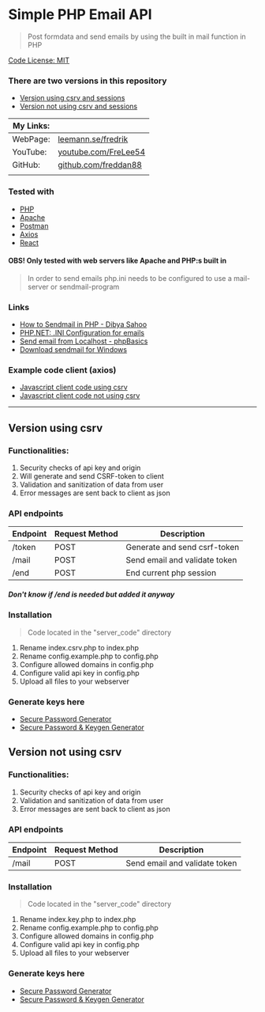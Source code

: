 # Simple PHP Email API

> Post formdata and send emails by using the built in mail function in PHP

[Code License: MIT](https://choosealicense.com/licenses/mit/)

### There are two versions in this repository

-   [Version using csrv and sessions](#version-using-csrv)
-   [Version not using csrv and sessions](#version-not-using-csrv)

| My Links: |                                                               |
| --------- | ------------------------------------------------------------- |
| WebPage:  | [leemann.se/fredrik](http://www.leemann.se/fredrik)           |
| YouTube:  | [youtube.com/FreLee54](https://www.youtube.com/user/FreLee54) |
| GitHub:   | [github.com/freddan88](https://github.com/freddan88)          |
|           |                                                               |

### Tested with

-   [PHP](https://www.php.net)
-   [Apache](https://www.apache.org)
-   [Postman](https://www.postman.com)
-   [Axios](https://www.npmjs.com/package/axios)
-   [React](https://reactjs.org)

#### OBS! Only tested with web servers like Apache and PHP:s built in

> In order to send emails php.ini needs to be configured to use a mail-server or sendmail-program

### Links

-   [How to Sendmail in PHP - Dibya Sahoo](https://pepipost.com/tutorials/sendmail-in-php-complete-guide)
-   [PHP.NET: .INI Configuration for emails](https://www.php.net/manual/en/mail.configuration.php)
-   [Send email from Localhost - phpBasics](https://www.youtube.com/watch?v=4_NP_WYFmIM&list=LLr-xGBx3NL3VGbdjDL4BuNw&index=2&t=0s)
-   [Download sendmail for Windows](https://www.glob.com.au/sendmail)

### Example code client (axios)

-   [Javascript client code using csrv](https://raw.githubusercontent.com/freddan88/simple-php-email-api/master/client_code/app_csrf.js)
-   [Javascript client code not using csrv](https://raw.githubusercontent.com/freddan88/simple-php-email-api/master/client_code/app.js)

---

## Version using csrv

### Functionalities:

1. Security checks of api key and origin
2. Will generate and send CSRF-token to client
3. Validation and sanitization of data from user
4. Error messages are sent back to client as json

### API endpoints

| Endpoint | Request Method | Description                   |
| -------- | -------------- | ----------------------------- |
| /token   | POST           | Generate and send csrf-token  |
| /mail    | POST           | Send email and validate token |
| /end     | POST           | End current php session       |

##### Don't know if /end is needed but added it anyway

### Installation

> Code located in the "server_code" directory

1. Rename index.csrv.php to index.php
2. Rename config.example.php to config.php
3. Configure allowed domains in config.php
4. Configure valid api key in config.php
5. Upload all files to your webserver

### Generate keys here

-   [Secure Password Generator](https://passwordsgenerator.net)
-   [Secure Password & Keygen Generator](https://randomkeygen.com)

## Version not using csrv

### Functionalities:

1. Security checks of api key and origin
2. Validation and sanitization of data from user
3. Error messages are sent back to client as json

### API endpoints

| Endpoint | Request Method | Description                   |
| -------- | -------------- | ----------------------------- |
| /mail    | POST           | Send email and validate token |

### Installation

> Code located in the "server_code" directory

1. Rename index.key.php to index.php
2. Rename config.example.php to config.php
3. Configure allowed domains in config.php
4. Configure valid api key in config.php
5. Upload all files to your webserver

### Generate keys here

-   [Secure Password Generator](https://passwordsgenerator.net)
-   [Secure Password & Keygen Generator](https://randomkeygen.com)
